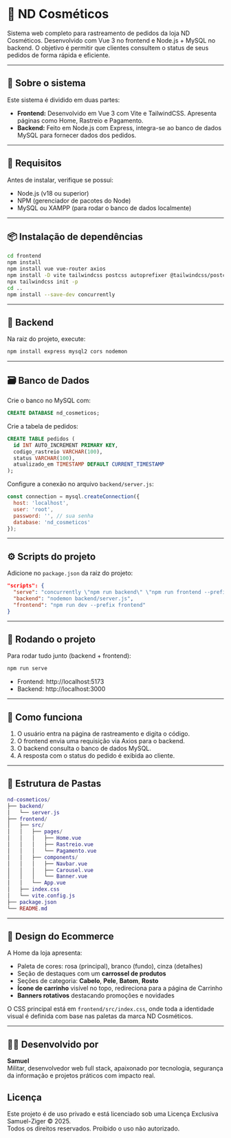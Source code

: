 # 💄 ND Cosméticos

Sistema web completo para rastreamento de pedidos da loja ND Cosméticos. Desenvolvido com Vue 3 no frontend e Node.js + MySQL no backend. O objetivo é permitir que clientes consultem o status de seus pedidos de forma rápida e eficiente.

---

## 📌 Sobre o sistema

Este sistema é dividido em duas partes:

- **Frontend:** Desenvolvido em Vue 3 com Vite e TailwindCSS. Apresenta páginas como Home, Rastreio e Pagamento.
- **Backend:** Feito em Node.js com Express, integra-se ao banco de dados MySQL para fornecer dados dos pedidos.

---

## 🔧 Requisitos

Antes de instalar, verifique se possui:

- Node.js (v18 ou superior)
- NPM (gerenciador de pacotes do Node)
- MySQL ou XAMPP (para rodar o banco de dados localmente)

---

## 📦 Instalação de dependências

```bash
cd frontend
npm install
npm install vue vue-router axios
npm install -D vite tailwindcss postcss autoprefixer @tailwindcss/postcss
npx tailwindcss init -p
cd ..
npm install --save-dev concurrently
```

---

## 📁 Backend

Na raiz do projeto, execute:

```bash
npm install express mysql2 cors nodemon
```

---

## 🗃️ Banco de Dados

Crie o banco no MySQL com:

```sql
CREATE DATABASE nd_cosmeticos;
```

Crie a tabela de pedidos:

```sql
CREATE TABLE pedidos (
  id INT AUTO_INCREMENT PRIMARY KEY,
  codigo_rastreio VARCHAR(100),
  status VARCHAR(100),
  atualizado_em TIMESTAMP DEFAULT CURRENT_TIMESTAMP
);
```

Configure a conexão no arquivo `backend/server.js`:

```js
const connection = mysql.createConnection({
  host: 'localhost',
  user: 'root',
  password: '', // sua senha
  database: 'nd_cosmeticos'
});
```

---

## ⚙️ Scripts do projeto

Adicione no `package.json` da raiz do projeto:

```json
"scripts": {
  "serve": "concurrently \"npm run backend\" \"npm run frontend --prefix frontend\"",
  "backend": "nodemon backend/server.js",
  "frontend": "npm run dev --prefix frontend"
}
```

---

## 🧪 Rodando o projeto

Para rodar tudo junto (backend + frontend):

```bash
npm run serve
```

- Frontend: http://localhost:5173
- Backend: http://localhost:3000

---

## 🧠 Como funciona

1. O usuário entra na página de rastreamento e digita o código.
2. O frontend envia uma requisição via Axios para o backend.
3. O backend consulta o banco de dados MySQL.
4. A resposta com o status do pedido é exibida ao cliente.

---

## 🧱 Estrutura de Pastas

```lua
nd-cosmeticos/
├── backend/
│   └── server.js
├── frontend/
│   ├── src/
│   │   ├── pages/
│   │   │   ├── Home.vue
│   │   │   ├── Rastreio.vue
│   │   │   └── Pagamento.vue
│   │   ├── components/
│   │   │   ├── Navbar.vue
│   │   │   ├── Carousel.vue
│   │   │   └── Banner.vue
│   │   └── App.vue
│   ├── index.css
│   └── vite.config.js
├── package.json
└── README.md
```

---

## 🎨 Design do Ecommerce

A Home da loja apresenta:

- Paleta de cores: rosa (principal), branco (fundo), cinza (detalhes)
- Seção de destaques com um **carrossel de produtos**
- Seções de categoria: **Cabelo**, **Pele**, **Batom**, **Rosto**
- **Ícone de carrinho** visível no topo, redireciona para a página de Carrinho
- **Banners rotativos** destacando promoções e novidades

O CSS principal está em `frontend/src/index.css`, onde toda a identidade visual é definida com base nas paletas da marca ND Cosméticos.

---

## 👨‍💻 Desenvolvido por

**Samuel**  
Militar, desenvolvedor web full stack, apaixonado por tecnologia, segurança da informação e projetos práticos com impacto real.
## Licença

Este projeto é de uso privado e está licenciado sob uma Licença Exclusiva Samuel-Ziger © 2025.  
Todos os direitos reservados. Proibido o uso não autorizado.
